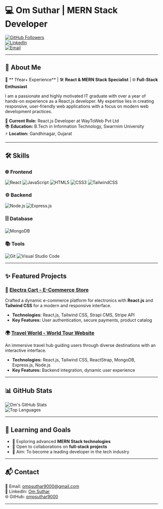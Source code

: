 # 💻 Om Suthar | MERN Stack Developer  

[![GitHub Followers](https://img.shields.io/github/followers/ompsuthar9000?style=social)](https://github.com/ompsuthar9000)  
[![LinkedIn](https://img.shields.io/badge/-LinkedIn-blue?logo=linkedin)](https://www.linkedin.com/in/om-suthar-4612b3233)  
[![Email](https://img.shields.io/badge/Email-ompsuthar9000%40gmail.com-blue)](mailto:ompsuthar9000@gmail.com)  

---

## 🌟 About Me  

🚀 ** 1Year+ Experience** | 🛠️ **React & MERN Stack Specialist** | 🌐 **Full-Stack Enthusiast**  

I am a passionate and highly motivated IT graduate with over a year of hands-on experience as a React.js developer. My expertise lies in creating responsive, user-friendly web applications with a focus on modern web development practices.  

🔭 **Current Role:** React.js Developer at WayToWeb Pvt Ltd  
📚 **Education:** B.Tech in Information Technology, Swarrnim University  
⚡ **Location:** Gandhinagar, Gujarat  

---

## 🛠️ Skills  

### 🌐 Frontend  
![React](https://img.shields.io/badge/-React-61DAFB?logo=react&logoColor=white) ![JavaScript](https://img.shields.io/badge/-JavaScript-F7DF1E?logo=javascript&logoColor=black) ![HTML5](https://img.shields.io/badge/-HTML5-E34F26?logo=html5&logoColor=white) ![CSS3](https://img.shields.io/badge/-CSS3-1572B6?logo=css3&logoColor=white) ![TailwindCSS](https://img.shields.io/badge/-Tailwind%20CSS-06B6D4?logo=tailwindcss&logoColor=white)  

### ⚙️ Backend  
![Node.js](https://img.shields.io/badge/-Node.js-339933?logo=node.js&logoColor=white) ![Express.js](https://img.shields.io/badge/-Express.js-000000?logo=express&logoColor=white)  

### 🗄️ Database  
![MongoDB](https://img.shields.io/badge/-MongoDB-47A248?logo=mongodb&logoColor=white)  

### 📚 Tools  
![Git](https://img.shields.io/badge/-Git-F05032?logo=git&logoColor=white) ![Visual Studio Code](https://img.shields.io/badge/-VS%20Code-007ACC?logo=visual-studio-code&logoColor=white)  

---

## ✨ Featured Projects  

### 🛒 [Electra Cart - E-Commerce Store](https://github.com/ompsuthar9000/ElectraCart)  
Crafted a dynamic e-commerce platform for electronics with **React.js** and **Tailwind CSS** for a modern and responsive interface.  
- **Technologies:** React.js, Tailwind CSS, Strapi CMS, Stripe API  
- **Key Features:** User authentication, secure payments, product catalog  

### 🌍 [Travel World - World Tour Website](https://world-travel-client.vercel.app)  
An immersive travel hub guiding users through diverse destinations with an interactive interface.  
- **Technologies:** React.js, Tailwind CSS, ReactStrap, MongoDB, Express.js, Node.js  
- **Key Features:** Backend integration, dynamic user experience  

---

## 📊 GitHub Stats  

![Om's GitHub Stats](https://github-readme-stats.vercel.app/api?username=ompsuthar9000&show_icons=true&theme=radical)  
![Top Languages](https://github-readme-stats.vercel.app/api/top-langs/?username=ompsuthar9000&layout=compact&theme=radical)  

---

## 🌱 Learning and Goals  

- 📘 Exploring advanced **MERN Stack technologies**  
- 🤝 Open to collaborations on **full-stack projects**  
- 🎯 Aim: To become a leading developer in the tech industry  

---

## 📬 Contact  

📧 Email: [ompsuthar9000@gmail.com](mailto:ompsuthar9000@gmail.com)  
🔗 LinkedIn: [Om Suthar](https://www.linkedin.com/in/om-suthar-4612b3233)  
🌐 GitHub: [ompsuthar9000](https://github.com/ompsuthar9000)  

---
